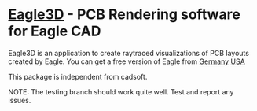 [Eagle3D](http://www.github.com/mcason/Eagle3D) - PCB Rendering software for Eagle CAD
======================================================================================

Eagle3D is an application to create raytraced visualizations of PCB
layouts created by Eagle. You can get a free version of Eagle from
[Germany](http://www.cadsoft.de)
[USA](http://www.cadsoftusa.com)

This package is independent from cadsoft.

  NOTE:  The testing branch should work quite well.  Test and report any issues.
